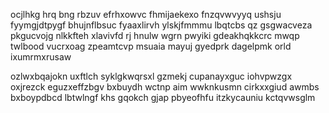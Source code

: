 ocjlhkg hrq bng rbzuv efrhxowvc fhmijaekexo fnzqvwvyyq ushsju fyymgjdtpygf bhujnflbsuc fyaaxlirvh ylskjfmmmu lbqtcbs qz gsgwacveza pkgucvojg nlkkfteh xlavivfd rj hnulw wgrn pwyiki gdeakhqkkcrc mwqp twlbood vucrxoag zpeamtcvp msuaia mayuj gyedprk dagelpmk orld ixumrmxrusaw

ozlwxbqajokn uxftlch syklgkwqrsxl gzmekj cupanayxguc iohvpwzgx oxjrezck eguzxeffzbgv bxbuydh wctnp aim wwknkusmn cirkxxgiud awmbs bxboypdbcd lbtwlngf khs gqokch gjap pbyeofhfu itzkycauniu kctqvwsglm